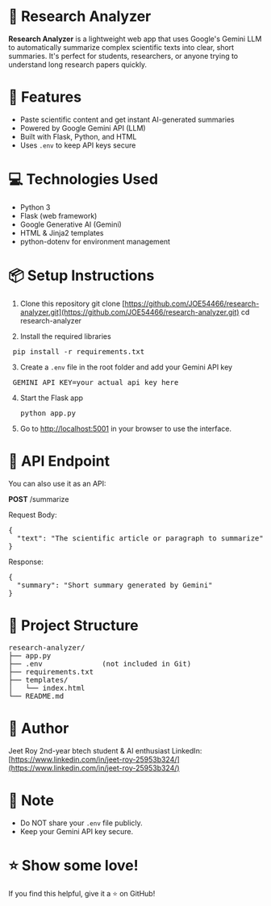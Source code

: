 # 🧠 Research Analyzer

**Research Analyzer** is a lightweight web app that uses Google's Gemini LLM to automatically summarize complex scientific texts into clear, short summaries. It's perfect for students, researchers, or anyone trying to understand long research papers quickly.



# 🚀 Features

* Paste scientific content and get instant AI-generated summaries
* Powered by Google Gemini API (LLM)
* Built with Flask, Python, and HTML
* Uses `.env` to keep API keys secure



# 💻 Technologies Used

* Python 3
* Flask (web framework)
* Google Generative AI (Gemini)
* HTML & Jinja2 templates
* python-dotenv for environment management



# 📦 Setup Instructions

1. Clone this repository
   git clone [https://github.com/JOE54466/research-analyzer.git](https://github.com/JOE54466/research-analyzer.git)
   cd research-analyzer

2. Install the required libraries
  <pre> pip install -r requirements.txt</pre>

3. Create a `.env` file in the root folder and add your Gemini API key
  <pre> GEMINI_API_KEY=your_actual_api_key_here</pre>

4. Start the Flask app
   <pre>python app.py</pre>

5. Go to [http://localhost:5001](http://localhost:5001) in your browser to use the interface.



# 🔌 API Endpoint

You can also use it as an API:

**POST** /summarize

Request Body:
<pre>{
  "text": "The scientific article or paragraph to summarize"
}</pre>

Response:
<pre>{
  "summary": "Short summary generated by Gemini"
}</pre>



# 📁 Project Structure
 
 <pre>research-analyzer/
├── app.py
├── .env              (not included in Git)
├── requirements.txt
├── templates/
│   └── index.html
└── README.md</pre>




# 👤 Author

Jeet Roy
2nd-year btech student & AI enthusiast
LinkedIn: [https://www.linkedin.com/in/jeet-roy-25953b324/](https://www.linkedin.com/in/jeet-roy-25953b324/)</pre>



# 📢 Note

* Do NOT share your `.env` file publicly.
* Keep your Gemini API key secure.



# ⭐ Show some love!

If you find this helpful, give it a ⭐ on GitHub!
 